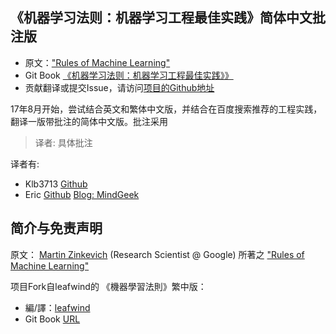 ## 《机器学习法则：机器学习工程最佳实践》简体中文批注版

* 原文：["Rules of Machine Learning"](http://martin.zinkevich.org/rules_of_ml/rules_of_ml.pdf)
* Git Book [《机器学习法则：机器学习工程最佳实践》》](https://mindgeek.gitbooks.io/rules-of-machine-learning-sample-chinese/content/)
* 贡献翻译或提交Issue，请访问[项目的Github地址](https://github.com/MindGeek/google-rules-of-machine-learning-simplified-chinese)

17年8月开始，尝试结合英文和繁体中文版，并结合在百度搜索推荐的工程实践，翻译一版带批注的简体中文版。批注采用
> 译者: 具体批注

译者有:
* Klb3713 [Github](https://github.com/klb3713)
* Eric [Github](https://github.com/mindgeek) [Blog: MindGeek](https://mindgeek.github.io)

## 简介与免责声明

原文： [Martin Zinkevich](http://martin.zinkevich.org/) \(Research Scientist @ Google\)  所著之 ["Rules of Machine Learning"](http://martin.zinkevich.org/rules_of_ml/rules_of_ml.pdf)

 项目Fork自leafwind的 《機器學習法則》繁中版：

* 編/譯：[leafwind](https://medium.com/@leafwind)
* Git Book [URL](https://leafwind.gitbooks.io/rules-of-machine-learning-traditional-chinese/content/)

